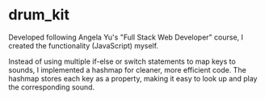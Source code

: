 # drum_kit
Developed following Angela Yu's "Full Stack Web Developer" course, I created the functionality (JavaScript) myself.

Instead of using multiple if-else or switch statements to map keys to sounds, I implemented a hashmap for cleaner, more efficient code. The hashmap stores each key as a property, making it easy to look up and play the corresponding sound.
